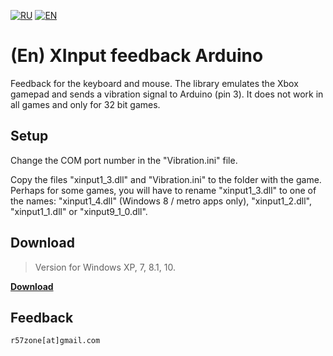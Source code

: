 [![RU](https://user-images.githubusercontent.com/9499881/27683795-5b0fbac6-5cd8-11e7-929c-057833e01fb1.png)](https://github.com/r57zone/XInput-feedback-Arduino/blob/master/README.md) 
[![EN](https://user-images.githubusercontent.com/9499881/33184537-7be87e86-d096-11e7-89bb-f3286f752bc6.png)](https://github.com/r57zone/XInput-feedback-Arduino/blob/master/README.EN.md) 
# (En) XInput feedback Arduino 
Feedback for the keyboard and mouse. The library emulates the Xbox gamepad and sends a vibration signal to Arduino (pin 3). It does not work in all games and only for 32 bit games.

## Setup
Change the COM port number in the "Vibration.ini" file.


Copy the files "xinput1_3.dll" and "Vibration.ini" to the folder with the game. Perhaps for some games, you will have to rename "xinput1_3.dll" to one of the names: "xinput1_4.dll" (Windows 8 / metro apps only), "xinput1_2.dll", "xinput1_1.dll" or "xinput9_1_0.dll".

## Download
>Version for Windows XP, 7, 8.1, 10.

**[Download](https://github.com/r57zone/XInput-feedback-Arduino/releases)**

## Feedback
`r57zone[at]gmail.com`

